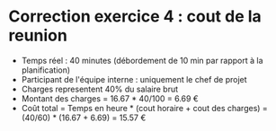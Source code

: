 # Correction exercice 4 : cout de la reunion

- Temps réel : 40 minutes (débordement de 10 min par rapport à la planification)
- Participant de l'équipe interne : uniquement le chef de projet
- Charges representent 40% du salaire brut
- Montant des charges = 16.67 * 40/100 = 6.69 €
- Coût total = Temps en heure * (cout horaire + cout des charges)  = (40/60) * (16.67 + 6.69) = 15.57 €